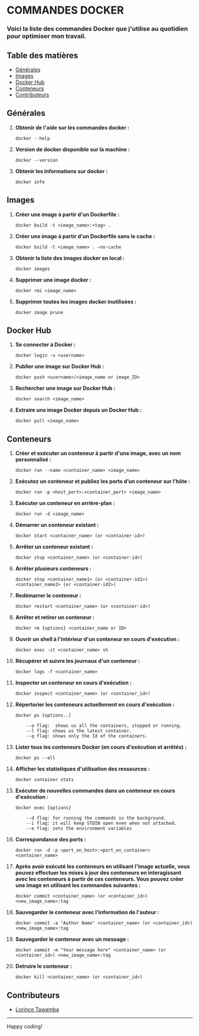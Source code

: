# COMMANDES DOCKER

<H3>Voici la liste des commandes Docker que j'utilise au quotidien pour optimiser mon travail.</H3>

## Table des matières

- [Générales](#générales)
- [Images](#images) 
- [Docker Hub](#docker-hub) 
- [Conteneurs](#conteneurs)
- [Contributeurs](#contributeurs)

## Générales

1. **Obtenir de l'aide sur les commandes docker :**

    ```properties
    docker --help
    ```
   
1. **Version de docker disponible sur la machine :**

    ```properties
    docker --version
    ```

1. **Obtenir les informations sur docker :**

    ```properties
    docker info
    ```

## Images 

1. **Créer une image à partir d'un Dockerfile :**

    ```properties
    docker build -t <image_name>:<tag> .
    ```

1. **Créer une image à partir d'un Dockerfile sans le cache :**

    ```properties
    docker build -t <image_name> . –no-cache
    ```

1. **Obtenir la liste des images docker en local :**

    ```properties
    docker images
    ```

1. **Supprimer une image docker :**

    ```properties
    docker rmi <image_name>
    ```

1. **Supprimer toutes les images docker inutilisées :**

    ```properties
    docker image prune
    ```

## Docker Hub 

1. **Se connecter à Docker :**

    ```properties
    docker login -u <username>
    ```

1. **Publier une image sur Docker Hub :**

    ```properties
    docker push <username>/<image_name or image_ID>
    ```

1. **Rechercher une image sur Docker Hub :**

    ```properties
    docker search <image_name>
    ```

1. **Extraire une image Docker depuis un Docker Hub :**

    ```properties
    docker pull <image_name>
    ```

## Conteneurs  

1. **Créer et exécuter un conteneur à partir d'une image, avec un nom personnalisé :**

    ```properties
    docker run --name <container_name> <image_name>
    ```

1. **Exécutez un conteneur et publiez les ports d’un conteneur sur l’hôte :**

    ```properties
    docker run -p <host_port>:<container_port> <image_name>
    ```

1. **Exécuter un conteneur en arrière-plan :**

    ```properties
    docker run -d <image_name>
    ```

1. **Démarrer un conteneur existant :**

    ```properties
    docker start <container_name> (or <container-id>)
    ```

1. **Arrêter un conteneur existant :**

    ```properties
    docker stop <container_name> (or <container-id>)
    ```

1. **Arrêter plusieurs conteneurs :**

    ```properties
    docker stop <container_name1> (or <container-id1>) <container_name2> (or <container-id2>)
    ```

1. **Redémarrer le conteneur :**

    ```properties
    docker restart <container_name> (or <container-id>)
    ```

1. **Arrêter et retirer un conteneur :**

    ```properties
    docker rm {options} <container_name or ID>
    ```

1. **Ouvrir un shell à l'intérieur d'un conteneur en cours d'exécution :**

    ```properties
    docker exec -it <container_name> sh
    ```

1. **Récupérer et suivre les journaux d'un conteneur :**

    ```properties
    docker logs -f <container_name>
    ```

1. **Inspecter un conteneur en cours d'exécution :**

    ```properties
    docker inspect <container_name> (or <container_id>)
    ```

1. **Répertorier les conteneurs actuellement en cours d'exécution :**

    ```properties
    docker ps [options..]

		--a flag:  shows us all the containers, stopped or running.
		--l flag: shows us the latest container.
		--q flag: shows only the Id of the containers. 
    ```

1. **Lister tous les conteneurs Docker (en cours d'exécution et arrêtés) :**

    ```properties
    docker ps --all
    ```

1. **Afficher les statistiques d'utilisation des ressources :**

    ```properties
    docker container stats
    ```

1. **Exécuter de nouvelles commandes dans un conteneur en cours d'exécution :**

    ```properties
    docker exec {options} 

		--d flag: for running the commands in the background.
		--i flag: it will keep STDIN open even when not attached.
		--e flag: sets the environment variables
    ```

1. **Correspondance des ports :**

    ```properties
    docker run -d -p <port_on_host>:<port_on_container> <container_name> 
    ```

1. **Après avoir exécuté les conteneurs en utilisant l'image actuelle, vous pouvez effectuer les mises à jour des conteneurs en interagissant avec les conteneurs à partir de ces conteneurs. Vous pouvez créer une image en utilisant les commandes suivantes :**

    ```properties
    docker commit <container_name> (or <container_id>) <new_image_name>:tag  
    ```

1. **Sauvegarder le conteneur avec l'information de l'auteur :**

    ```properties
    docker commit -a "Author Name" <container_name> (or <container_id>) <new_image_name>:tag 
    ```

1. **Sauvegarder le conteneur avec un message :**

    ```properties
    docker commit -m "Your message here" <container_name> (or <container_id>) <new_image_name>:tag
    ```

1. **Detruire le conteneur :**

    ```properties
    docker kill <container_name> (or <container_id>)
    ```


## Contributeurs

- [Lorince Tawamba](https://github.com/LorinceTawamba)

---

Happy coding! 
